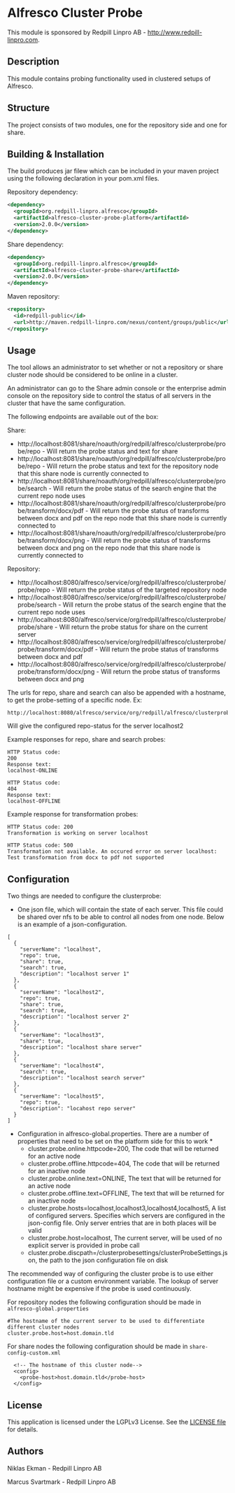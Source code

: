 Alfresco Cluster Probe
=============================================

This module is sponsored by Redpill Linpro AB - http://www.redpill-linpro.com.

Description
-----------
This module contains probing functionality used in clustered setups of Alfresco. 

Structure
------------

The project consists of two modules, one for the repository side and one for share.

Building & Installation
------------
The build produces jar filew which can be included in your maven project using the following declaration in your pom.xml files.

Repository dependency:

```xml
<dependency>
  <groupId>org.redpill-linpro.alfresco</groupId>
  <artifactId>alfresco-cluster-probe-platform</artifactId>
  <version>2.0.0</version>
</dependency>
```
Share dependency:

```xml
<dependency>
  <groupId>org.redpill-linpro.alfresco</groupId>
  <artifactId>alfresco-cluster-probe-share</artifactId>
  <version>2.0.0</version>
</dependency>
```

Maven repository:

```xml
<repository>
  <id>redpill-public</id>
  <url>http://maven.redpill-linpro.com/nexus/content/groups/public</url>
</repository>
```

Usage
-----

The tool allows an administrator to set whether or not a repository or share cluster node should be considered to be online in a cluster.

An administrator can go to the Share admin console or the enterprise admin console on the repository side to control the status of all servers in the cluster that have the same configuration.


The following endpoints are available out of the box:

Share:
* http://localhost:8081/share/noauth/org/redpill/alfresco/clusterprobe/probe/repo - Will return the probe status and text for share
* http://localhost:8081/share/noauth/org/redpill/alfresco/clusterprobe/probe/repo - Will return the probe status and text for the repository node that this share node is currently connected to
* http://localhost:8081/share/noauth/org/redpill/alfresco/clusterprobe/probe/search - Will return the probe status of the search engine that the current repo node uses
* http://localhost:8081/share/noauth/org/redpill/alfresco/clusterprobe/probe/transform/docx/pdf - Will return the probe status of transforms between docx and pdf on the repo node that this share node is currently connected to
* http://localhost:8081/share/noauth/org/redpill/alfresco/clusterprobe/probe/transform/docx/png - Will return the probe status of transforms between docx and png on the repo node that this share node is currently connected to

Repository:
* http://localhost:8080/alfresco/service/org/redpill/alfresco/clusterprobe/probe/repo - Will return the probe status of the targeted repository node
* http://localhost:8080/alfresco/service/org/redpill/alfresco/clusterprobe/probe/search - Will return the probe status of the search engine that the current repo node uses
* http://localhost:8080/alfresco/service/org/redpill/alfresco/clusterprobe/probe/share - Will return the probe status for share on the current server
* http://localhost:8080/alfresco/service/org/redpill/alfresco/clusterprobe/probe/transform/docx/pdf - Will return the probe status of transforms between docx and pdf
* http://localhost:8080/alfresco/service/org/redpill/alfresco/clusterprobe/probe/transform/docx/png - Will return the probe status of transforms between docx and png

The urls for repo, share and search can also be appended with a hostname, to get the probe-setting of a specific node. Ex:
```
http://localhost:8080/alfresco/service/org/redpill/alfresco/clusterprobe/probe/repo/localhost2
```
Will give the configured repo-status for the server localhost2

Example responses for repo, share and search probes:

```
HTTP Status code: 
200
Response text:
localhost-ONLINE
```
```
HTTP Status code: 
404
Response text:
localhost-OFFLINE
```

Example response for transformation probes:

```
HTTP Status code: 200
Transformation is working on server localhost
```

```
HTTP Status code: 500
Transformation not available. An occured error on server localhost: Test transformation from docx to pdf not supported
```


Configuration
-------------


Two things are needed to configure the clusterprobe:

* One json file, which will contain the state of each server. This file could be shared over nfs to be able to control all nodes from one node. Below is an example of a json-configuration.
```
[
  {
    "serverName": "localhost",
    "repo": true,
    "share": true,
    "search": true,
    "description": "localhost server 1"
  },
  {
    "serverName": "localhost2",
    "repo": true,
    "share": true,
    "search": true,
    "description": "localhost server 2"
  },
  {
    "serverName": "localhost3",
    "share": true,
    "description": "localhost share server"
  },
  {
    "serverName": "localhost4",
    "search": true,
    "description": "localhost search server"
  },
  {
    "serverName": "localhost5",
    "repo": true,
    "description": "locahost repo server"
  }
]
```
* Configuration in alfresco-global.properties. There are a number of properties that need to be set on the platform side for this to work
    * 
    *  cluster.probe.online.httpcode=200, The code that will be returned for an active node
    *  cluster.probe.offline.httpcode=404, The code that will be returned for an inactive node
    *  cluster.probe.online.text=ONLINE, The text that will be returned for an active node
    *  cluster.probe.offline.text=OFFLINE, The text that will be returned for an inactive node
    *  cluster.probe.hosts=localhost,localhost3,localhost4,localhost5, A list of configured servers. Specifies which servers are configured in the json-config file. Only server entries that are in both places will be valid
    *  cluster.probe.host=localhost, The current server, will be used of no explicit server is provided in probe call
    *  cluster.probe.discpath=/clusterprobesettings/clusterProbeSettings.json, the path to the json configuration file on disk


The recommended way of configuring the cluster probe is to use either configuration file or a custom environment variable. The lookup of server hostname might be expensive if the probe is used continuously.

For repository nodes the following configuration should be made in ```alfresco-global.properties```

```
#The hostname of the current server to be used to differentiate different cluster nodes
cluster.probe.host=host.domain.tld
```

For share nodes the following configuration should be made in ```share-config-custom.xml```

```
  <!-- The hostname of this cluster node-->
  <config>
    <probe-host>host.domain.tld</probe-host>
  </config>
```

License
-------

This application is licensed under the LGPLv3 License. See the [LICENSE file](LICENSE) for details.

Authors
-------

Niklas Ekman - Redpill Linpro AB

Marcus Svartmark - Redpill Linpro AB
